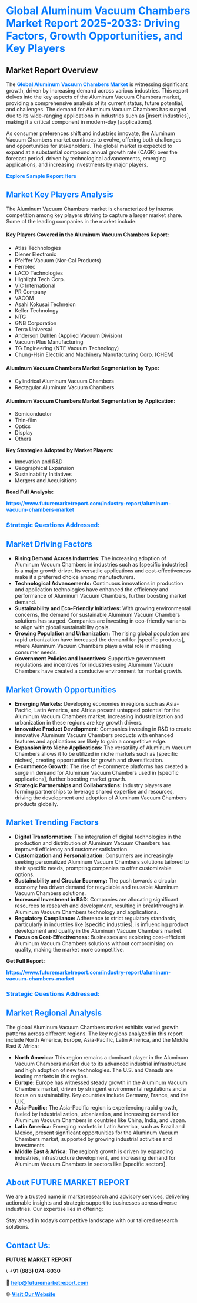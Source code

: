 <h1 style="color: #007BFF;">Global Aluminum Vacuum Chambers Market Report 2025-2033: Driving Factors, Growth Opportunities, and Key Players</h1>

<section id="overview">
<h2>Market Report Overview</h2>
<p>The <a href="https://www.futuremarketreport.com/industry-report/aluminum-vacuum-chambers-market" style="color: #007BFF; text-decoration: none;"><strong>Global Aluminum Vacuum Chambers Market</strong></a> is witnessing significant growth, driven by increasing demand across various industries. This report delves into the key aspects of the Aluminum Vacuum Chambers market, providing a comprehensive analysis of its current status, future potential, and challenges. The demand for Aluminum Vacuum Chambers has surged due to its wide-ranging applications in industries such as [insert industries], making it a critical component in modern-day [applications].</p>
<p>As consumer preferences shift and industries innovate, the Aluminum Vacuum Chambers market continues to evolve, offering both challenges and opportunities for stakeholders. The global market is expected to expand at a substantial compound annual growth rate (CAGR) over the forecast period, driven by technological advancements, emerging applications, and increasing investments by major players.</p>
</section>

<section id="overview">
<p><a href="https://www.futuremarketreport.com/request-sample/reportId=41757" style="color: #007BFF; text-decoration: none;"><strong>Explore Sample Report Here</strong></a></p>
</section>

<section id="key-players">
<h2 style="color: #007BFF;">Market Key Players Analysis</h2>
<p>The Aluminum Vacuum Chambers market is characterized by intense competition among key players striving to capture a larger market share. Some of the leading companies in the market include:</p>
<h4>Key Players Covered in the Aluminum Vacuum Chambers Report:</h4>
<ul><li>Atlas Technologies</li><li>Diener Electronic</li><li>Pfeiffer Vacuum (Nor-Cal Products)</li><li>Ferrotec</li><li>LACO Technologies</li><li>Highlight Tech Corp.</li><li>VIC International</li><li>PR Company</li><li>VACOM</li><li>Asahi Kokusai Techneion</li><li>Keller Technology</li><li>NTG</li><li>GNB Corporation</li><li>Terra Universal</li><li>Anderson Dahlen (Applied Vacuum Division)</li><li>Vacuum Plus Manufacturing</li><li>TG Engineering (NTE Vacuum Technology)</li><li>Chung-Hsin Electric and Machinery Manufacturing Corp. (CHEM)</li></ul>
<h4>Aluminum Vacuum Chambers Market Segmentation by Type:</h4>
<ul><li>Cylindrical Aluminum Vacuum Chambers</li><li>Rectagular Aluminum Vacuum Chambers</li></ul>

<h4>Aluminum Vacuum Chambers Market Segmentation by Application:</h4>
<ul><li>Semiconductor</li><li>Thin-film</li><li>Optics</li><li>Display</li><li>Others</li></ul>
<p><strong>Key Strategies Adopted by Market Players:</strong></p>
<ul>
<li>Innovation and R&D</li>
<li>Geographical Expansion</li>
<li>Sustainability Initiatives</li>
<li>Mergers and Acquisitions</li>
</ul>
</section>

<section>
<p><strong>Read Full Analysis: </strong></p><a href="https://www.futuremarketreport.com/industry-report/aluminum-vacuum-chambers-market" style="color: #007BFF; text-decoration: none;"><strong>https://www.futuremarketreport.com/industry-report/aluminum-vacuum-chambers-market</strong></a>
<h3 style="color: #007BFF;">Strategic Questions Addressed:</h3>
</section>

<section id="driving-factors">
<h2 style="color: #007BFF;">Market Driving Factors</h2>
<ul>
<li><strong>Rising Demand Across Industries:</strong> The increasing adoption of Aluminum Vacuum Chambers in industries such as [specific industries] is a major growth driver. Its versatile applications and cost-effectiveness make it a preferred choice among manufacturers.</li>
<li><strong>Technological Advancements:</strong> Continuous innovations in production and application technologies have enhanced the efficiency and performance of Aluminum Vacuum Chambers, further boosting market demand.</li>
<li><strong>Sustainability and Eco-Friendly Initiatives:</strong> With growing environmental concerns, the demand for sustainable Aluminum Vacuum Chambers solutions has surged. Companies are investing in eco-friendly variants to align with global sustainability goals.</li>
<li><strong>Growing Population and Urbanization:</strong> The rising global population and rapid urbanization have increased the demand for [specific products], where Aluminum Vacuum Chambers plays a vital role in meeting consumer needs.</li>
<li><strong>Government Policies and Incentives:</strong> Supportive government regulations and incentives for industries using Aluminum Vacuum Chambers have created a conducive environment for market growth.</li>
</ul>
</section>

<section id="growth-opportunities">
<h2 style="color: #007BFF;">Market Growth Opportunities</h2>
<ul>
<li><strong>Emerging Markets:</strong> Developing economies in regions such as Asia-Pacific, Latin America, and Africa present untapped potential for the Aluminum Vacuum Chambers market. Increasing industrialization and urbanization in these regions are key growth drivers.</li>
<li><strong>Innovative Product Development:</strong> Companies investing in R&D to create innovative Aluminum Vacuum Chambers products with enhanced features and applications are likely to gain a competitive edge.</li>
<li><strong>Expansion into Niche Applications:</strong> The versatility of Aluminum Vacuum Chambers allows it to be utilized in niche markets such as [specific niches], creating opportunities for growth and diversification.</li>
<li><strong>E-commerce Growth:</strong> The rise of e-commerce platforms has created a surge in demand for Aluminum Vacuum Chambers used in [specific applications], further boosting market growth.</li>
<li><strong>Strategic Partnerships and Collaborations:</strong> Industry players are forming partnerships to leverage shared expertise and resources, driving the development and adoption of Aluminum Vacuum Chambers products globally.</li>
</ul>
</section>

<section id="trending-factors">
<h2 style="color: #007BFF;">Market Trending Factors</h2>
<ul>
<li><strong>Digital Transformation:</strong> The integration of digital technologies in the production and distribution of Aluminum Vacuum Chambers has improved efficiency and customer satisfaction.</li>
<li><strong>Customization and Personalization:</strong> Consumers are increasingly seeking personalized Aluminum Vacuum Chambers solutions tailored to their specific needs, prompting companies to offer customizable options.</li>
<li><strong>Sustainability and Circular Economy:</strong> The push towards a circular economy has driven demand for recyclable and reusable Aluminum Vacuum Chambers solutions.</li>
<li><strong>Increased Investment in R&D:</strong> Companies are allocating significant resources to research and development, resulting in breakthroughs in Aluminum Vacuum Chambers technology and applications.</li>
<li><strong>Regulatory Compliance:</strong> Adherence to strict regulatory standards, particularly in industries like [specific industries], is influencing product development and quality in the Aluminum Vacuum Chambers market.</li>
<li><strong>Focus on Cost-Effectiveness:</strong> Businesses are exploring cost-efficient Aluminum Vacuum Chambers solutions without compromising on quality, making the market more competitive.</li>
</ul>
</section>

<section>
<p><strong>Get Full Report: </strong></p><a href="https://www.futuremarketreport.com/industry-report/aluminum-vacuum-chambers-market" style="color: #007BFF; text-decoration: none;"><strong>https://www.futuremarketreport.com/industry-report/aluminum-vacuum-chambers-market</strong></a>
<h3 style="color: #007BFF;">Strategic Questions Addressed:</h3>
</section>


<section id="regional-analysis">
<h2 style="color: #007BFF;">Market Regional Analysis</h2>
<p>The global Aluminum Vacuum Chambers market exhibits varied growth patterns across different regions. The key regions analyzed in this report include North America, Europe, Asia-Pacific, Latin America, and the Middle East & Africa:</p>
<ul>
<li><strong>North America:</strong> This region remains a dominant player in the Aluminum Vacuum Chambers market due to its advanced industrial infrastructure and high adoption of new technologies. The U.S. and Canada are leading markets in this region.</li>
<li><strong>Europe:</strong> Europe has witnessed steady growth in the Aluminum Vacuum Chambers market, driven by stringent environmental regulations and a focus on sustainability. Key countries include Germany, France, and the U.K.</li>
<li><strong>Asia-Pacific:</strong> The Asia-Pacific region is experiencing rapid growth, fueled by industrialization, urbanization, and increasing demand for Aluminum Vacuum Chambers in countries like China, India, and Japan.</li>
<li><strong>Latin America:</strong> Emerging markets in Latin America, such as Brazil and Mexico, present significant opportunities for the Aluminum Vacuum Chambers market, supported by growing industrial activities and investments.</li>
<li><strong>Middle East & Africa:</strong> The region’s growth is driven by expanding industries, infrastructure development, and increasing demand for Aluminum Vacuum Chambers in sectors like [specific sectors].</li>
</ul>
</section>

<footer>
<h2 style="color: #007BFF;">About FUTURE MARKET REPORT</h2>
<p>We are a trusted name in market research and advisory services, delivering actionable insights and strategic support to businesses across diverse industries. Our expertise lies in offering:</p>

<p>Stay ahead in today’s competitive landscape with our tailored research solutions.</p>

<h2 style="color: #007BFF;">Contact Us:</h2>
<p><strong>FUTURE MARKET REPORT</strong></p>
<p>📞 <strong>+91 (883) 074-8030</strong></p>
<p>📧 <strong><a href="mailto:help@futuremarketreport.com" style="color: #007BFF;">help@futuremarketreport.com</a></strong></p>
<p>🌐 <strong><a href="https://www.futuremarketreport.com/" style="color: #007BFF;">Visit Our Website</a></strong></p>
</footer>